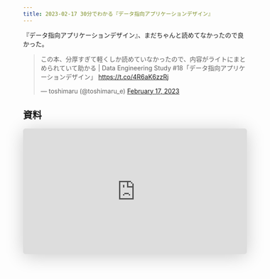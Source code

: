 ```yaml
---
title: 2023-02-17 30分でわかる『データ指向アプリケーションデザイン』
---
```


『データ指向アプリケーションデザイン』、まだちゃんと読めてなかったので良かった。

<blockquote class="twitter-tweet"><p lang="ja" dir="ltr">この本、分厚すぎて軽くしか読めていなかったので、内容がライトにまとめられていて助かる | Data Engineering Study #18「データ指向アプリケーションデザイン」 <a href="https://t.co/4R6aK6zzRj">https://t.co/4R6aK6zzRj</a></p>&mdash; toshimaru (@toshimaru_e) <a href="https://twitter.com/toshimaru_e/status/1626403956648972288?ref_src=twsrc%5Etfw">February 17, 2023</a></blockquote> <script async src="https://platform.twitter.com/widgets.js" charset="utf-8"></script>

## 資料

<iframe class="speakerdeck-iframe" frameborder="0" src="https://speakerdeck.com/player/e216af40cd224dbb9fa910fd3c604c71" title="30分でわかるデータ指向アプリケーションデザイン - Data Engineering Study #18" allowfullscreen="true" mozallowfullscreen="true" webkitallowfullscreen="true" style="border: 0px; background: padding-box padding-box rgba(0, 0, 0, 0.1); margin: 0px; padding: 0px; border-radius: 6px; box-shadow: rgba(0, 0, 0, 0.2) 0px 5px 40px; width: 100%; height: auto; aspect-ratio: 560 / 314;" data-ratio="1.78343949044586"></iframe>
